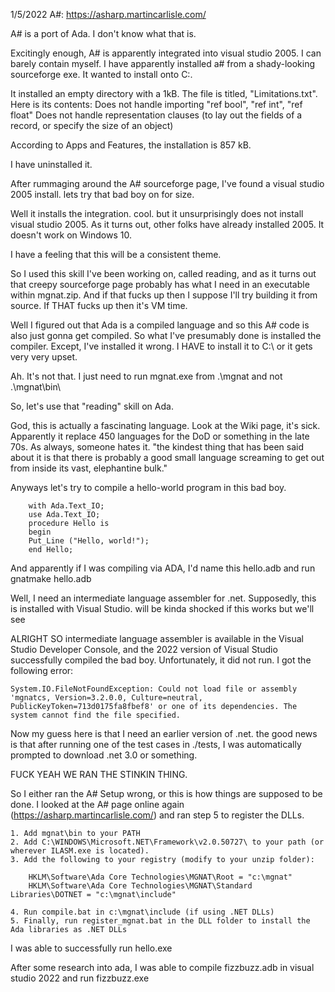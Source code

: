 
1/5/2022
A#: https://asharp.martincarlisle.com/

A# is a port of Ada. I don't know what that is. 

Excitingly enough, A# is apparently integrated into visual studio 2005. I can barely contain myself. 
I have apparently installed a# from a shady-looking sourceforge exe. It wanted to install onto C:\. 

It installed an empty directory with a 1kB. The file is titled, "Limitations.txt". Here is its contents: 
    Does not handle importing "ref bool", "ref int", "ref float"
    Does not handle representation clauses (to lay out the fields of a record, or specify the size of an object)

According to Apps and Features, the installation is 857 kB. 

I have uninstalled it. 

After rummaging around the A# sourceforge page, I've found a visual studio 2005 install. lets try that bad boy on for size. 

Well it installs the integration. cool. but it unsurprisingly does not install visual studio 2005. As it turns out, other folks have already installed 2005. It doesn't work on Windows 10.

I have a feeling that this will be a consistent theme. 

So I used this skill I've been working on, called reading, and as it turns out that creepy sourceforge page probably has what I need in an executable within mgnat.zip. And if that fucks up then I suppose I'll try building it from source. If THAT fucks up then it's VM time. 

Well I figured out that Ada is a compiled language and so this A# code is also just gonna get compiled. So what I've presumably done is installed the compiler. Except, I've installed it wrong. I HAVE to install it to C:\ or it gets very very upset. 

Ah. It's not that. I just need to run mgnat.exe from .\mgnat and not .\mgnat\bin\

So, let's use that "reading" skill on Ada. 

God, this is actually a fascinating language. Look at the Wiki page, it's sick. Apparently it replace 450 languages for the DoD or something in the late 70s. As always, someone hates it. "the kindest thing that has been said about it is that there is probably a good small language screaming to get out from inside its vast, elephantine bulk." 

Anyways let's try to compile a hello-world program in this bad boy. 

```
    with Ada.Text_IO;
    use Ada.Text_IO;
    procedure Hello is
    begin
    Put_Line ("Hello, world!");
    end Hello;
```

And apparently if I was compiling via ADA, I'd name this hello.adb and run gnatmake hello.adb

Well, I need an intermediate language assembler for .net. Supposedly, this is installed with Visual Studio. will be kinda shocked if this works but we'll see 

ALRIGHT SO intermediate language assembler is available in the Visual Studio Developer Console, and the 2022 version of Visual Studio successfully compiled the bad boy. Unfortunately, it did not run. I got the following error: 

    System.IO.FileNotFoundException: Could not load file or assembly 'mgnatcs, Version=3.2.0.0, Culture=neutral, PublicKeyToken=713d0175fa8fbef8' or one of its dependencies. The system cannot find the file specified.

Now my guess here is that I need an earlier version of .net. the good news is that after running one of the test cases in ./tests, I was automatically prompted to download .net 3.0 or something. 

FUCK YEAH WE RAN THE STINKIN THING. 

So I either ran the A# Setup wrong, or this is how things are supposed to be done. I looked at the A# page online again (https://asharp.martincarlisle.com/) and ran step 5 to register the DLLs. 


    1. Add mgnat\bin to your PATH
    2. Add C:\WINDOWS\Microsoft.NET\Framework\v2.0.50727\ to your path (or wherever ILASM.exe is located).
    3. Add the following to your registry (modify to your unzip folder):

        HKLM\Software\Ada Core Technologies\MGNAT\Root = "c:\mgnat"
        HKLM\Software\Ada Core Technologies\MGNAT\Standard Libraries\DOTNET = "c:\mgnat\include"

    4. Run compile.bat in c:\mgnat\include (if using .NET DLLs)
    5. Finally, run register_mgnat.bat in the DLL folder to install the Ada libraries as .NET DLLs

I was able to successfully run hello.exe

After some research into ada, I was able to compile fizzbuzz.adb in visual studio 2022 and run fizzbuzz.exe